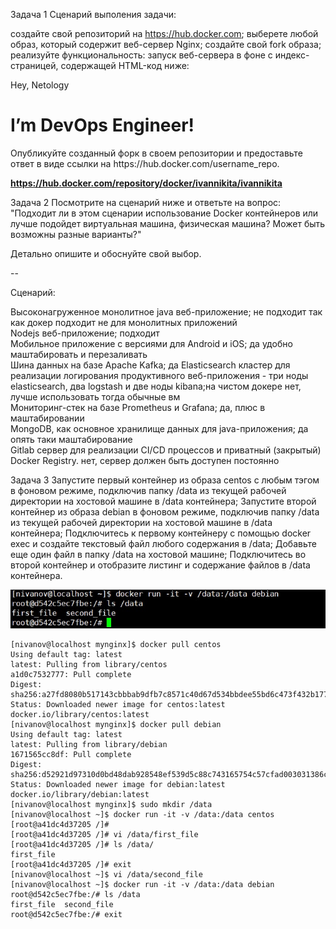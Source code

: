 Задача 1
Сценарий выполения задачи:

создайте свой репозиторий на https://hub.docker.com;
выберете любой образ, который содержит веб-сервер Nginx;
создайте свой fork образа;
реализуйте функциональность: запуск веб-сервера в фоне с индекс-страницей, содержащей HTML-код ниже:
<html>
<head>
Hey, Netology
</head>
<body>
<h1>I’m DevOps Engineer!</h1>
</body>
</html>
Опубликуйте созданный форк в своем репозитории и предоставьте ответ в виде ссылки на https://hub.docker.com/username_repo.

**https://hub.docker.com/repository/docker/ivannikita/ivannikita**

Задача 2
Посмотрите на сценарий ниже и ответьте на вопрос: "Подходит ли в этом сценарии использование Docker контейнеров или лучше подойдет виртуальная машина, физическая машина? Может быть возможны разные варианты?"

Детально опишите и обоснуйте свой выбор.

--

Сценарий:

Высоконагруженное монолитное java веб-приложение; не подходит так как докер подходит не для монолитных приложений  
Nodejs веб-приложение; подходит  
Мобильное приложение c версиями для Android и iOS; да удобно маштабировать и перезаливать  
Шина данных на базе Apache Kafka;  да
Elasticsearch кластер для реализации логирования продуктивного веб-приложения - три ноды elasticsearch, два logstash и две ноды kibana;на чистом докере нет, лучше использовать тогда обычные вм  
Мониторинг-стек на базе Prometheus и Grafana; да, плюс в маштабировании  
MongoDB, как основное хранилище данных для java-приложения; да опять таки маштабирование  
Gitlab сервер для реализации CI/CD процессов и приватный (закрытый) Docker Registry. нет, сервер должен быть доступен постоянно  



Задача 3
Запустите первый контейнер из образа centos c любым тэгом в фоновом режиме, подключив папку /data из текущей рабочей директории на хостовой машине в /data контейнера;
Запустите второй контейнер из образа debian в фоновом режиме, подключив папку /data из текущей рабочей директории на хостовой машине в /data контейнера;
Подключитесь к первому контейнеру с помощью docker exec и создайте текстовый файл любого содержания в /data;
Добавьте еще один файл в папку /data на хостовой машине;
Подключитесь во второй контейнер и отобразите листинг и содержание файлов в /data контейнера.

![Listfiles](/images/file_list.jpg)
```
[nivanov@localhost mynginx]$ docker pull centos
Using default tag: latest
latest: Pulling from library/centos
a1d0c7532777: Pull complete 
Digest: sha256:a27fd8080b517143cbbbab9dfb7c8571c40d67d534bbdee55bd6c473f432b177
Status: Downloaded newer image for centos:latest
docker.io/library/centos:latest
[nivanov@localhost mynginx]$ docker pull debian
Using default tag: latest
latest: Pulling from library/debian
1671565cc8df: Pull complete 
Digest: sha256:d52921d97310d0bd48dab928548ef539d5c88c743165754c57cfad003031386c
Status: Downloaded newer image for debian:latest
docker.io/library/debian:latest
[nivanov@localhost mynginx]$ sudo mkdir /data
[nivanov@localhost ~]$ docker run -it -v /data:/data centos
[root@a41dc4d37205 /]# 
[root@a41dc4d37205 /]# vi /data/first_file
[root@a41dc4d37205 /]# ls /data/
first_file
[root@a41dc4d37205 /]# exit
[nivanov@localhost ~]$ vi /data/second_file
[nivanov@localhost ~]$ docker run -it -v /data:/data debian
root@d542c5ec7fbe:/# ls /data
first_file  second_file
root@d542c5ec7fbe:/# exit
```
